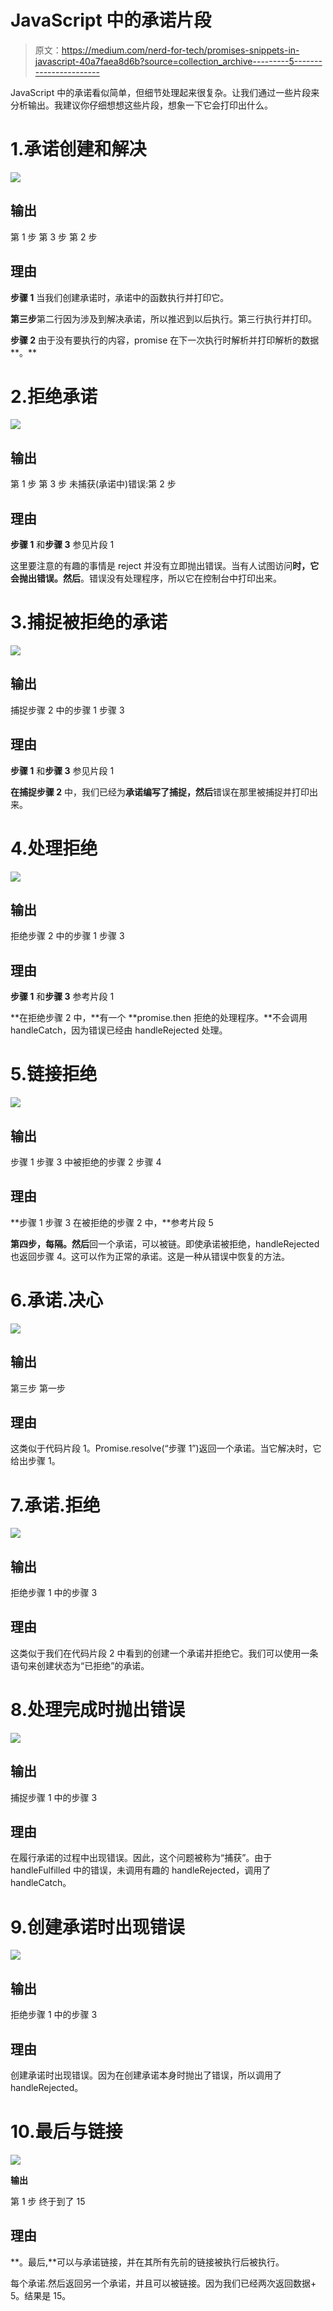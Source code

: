# JavaScript 中的承诺片段

> 原文：<https://medium.com/nerd-for-tech/promises-snippets-in-javascript-40a7faea8d6b?source=collection_archive---------5----------------------->

JavaScript 中的承诺看似简单，但细节处理起来很复杂。让我们通过一些片段来分析输出。我建议你仔细想想这些片段，想象一下它会打印出什么。

# 1.承诺创建和解决

![](img/790914c06aa8c99190a9b5ea8b67f172.png)

## 输出

第 1 步
第 3 步
第 2 步

## 理由

**步骤 1** 当我们创建承诺时，承诺中的函数执行并打印它。

**第三步**第二行因为涉及到解决承诺，所以推迟到以后执行。第三行执行并打印。

**步骤 2** 由于没有要执行的内容，promise 在下一次执行时解析并打印解析的数据**。**

# 2.拒绝承诺

![](img/e362a3e95b92c120c09575ce137d030c.png)

## 输出

第 1 步
第 3 步
未捕获(承诺中)错误:第 2 步

## 理由

**步骤 1** 和**步骤 3** 参见片段 1

这里要注意的有趣的事情是 reject 并没有立即抛出错误。当有人试图访问**时，它会抛出错误。然后**。错误没有处理程序，所以它在控制台中打印出来。

# 3.捕捉被拒绝的承诺

![](img/784d474dee73f3ff67892e4536a0ca58.png)

## 输出

捕捉步骤 2 中的步骤 1
步骤 3

## 理由

**步骤 1** 和**步骤 3** 参见片段 1

**在捕捉步骤 2** 中，我们已经为**承诺编写了捕捉，然后**错误在那里被捕捉并打印出来。

# 4.处理拒绝

![](img/17238b1cea413234dfbf6061a5369419.png)

## 输出

拒绝步骤 2 中的步骤 1
步骤 3

## 理由

**步骤 1** 和**步骤 3** 参考片段 1

**在拒绝步骤 2 中，**有一个 **promise.then 拒绝的处理程序。**不会调用 handleCatch，因为错误已经由 handleRejected 处理。

# 5.链接拒绝

![](img/d449c8d1b340ae03fbc918cf02610abf.png)

## 输出

步骤 1
步骤 3
中被拒绝的步骤 2
步骤 4

## 理由

**步骤 1
步骤 3
在被拒绝的步骤 2 中，**参考片段 5

**第四步，**每隔**。然后**回一个承诺，可以被链。即使承诺被拒绝，handleRejected 也返回步骤 4。这可以作为正常的承诺。这是一种从错误中恢复的方法。

# 6.承诺.决心

![](img/ce47d4c5792566b92ebdd82102fda0e5.png)

## 输出

第三步
第一步

## 理由

这类似于代码片段 1。Promise.resolve(“步骤 1”)返回一个承诺。当它解决时，它给出步骤 1。

# 7.承诺.拒绝

![](img/f4c187886a81442c9fa5b874441552ee.png)

## 输出

拒绝步骤 1 中的步骤 3

## 理由

这类似于我们在代码片段 2 中看到的创建一个承诺并拒绝它。我们可以使用一条语句来创建状态为“已拒绝”的承诺。

# 8.处理完成时抛出错误

![](img/6030c62428a417c650919e7c153d208b.png)

## 输出

捕捉步骤 1 中的步骤 3

## 理由

在履行承诺的过程中出现错误。因此，这个问题被称为“捕获”。由于 handleFulfilled 中的错误，未调用有趣的 handleRejected，调用了 handleCatch。

# 9.创建承诺时出现错误

![](img/0b02d3380161084c04734dd2246254ac.png)

## 输出

拒绝步骤 1 中的步骤 3

## 理由

创建承诺时出现错误。因为在创建承诺本身时抛出了错误，所以调用了 handleRejected。

# 10.最后与链接

![](img/a352da93e6c5962bf8ef8f7f963d041a.png)

**输出**

第 1 步
终于到了
15

## 理由

**。最后,**可以与承诺链接，并在其所有先前的链接被执行后被执行。

每个承诺.然后返回另一个承诺，并且可以被链接。因为我们已经两次返回数据+ 5。结果是 15。